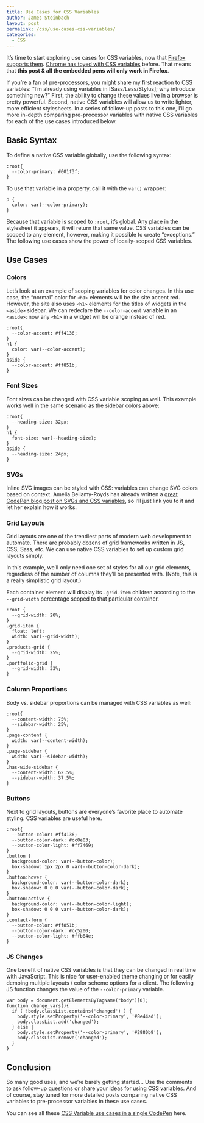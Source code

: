```yaml
---
title: Use Cases for CSS Variables
author: James Steinbach
layout: post
permalink: /css/use-cases-css-variables/
categories:
  - CSS
---
```

It&#8217;s time to start exploring use cases for CSS variables, now that <a title="CSS Variable data on Can I Use" href="http://caniuse.com/#feat=css-variables" target="_blank">Firefox supports them</a>. <a title="Chrome no longer supports CSS variables" href="http://stackoverflow.com/questions/18466569/enable-experimental-webkit-features-chrome-css-css3-variables" target="_blank">Chrome has toyed with CSS variables</a> before. That means that **this post & all the embedded pens will only work in Firefox**.

If you&#8217;re a fan of pre-processors, you might share my first reaction to CSS variables: &ldquo;I&#8217;m already using variables in [Sass/Less/Stylus]; why introduce something new?&rdquo; First, the ability to change these values live in a browser is pretty powerful. Second, native CSS variables will allow us to write lighter, more efficient stylesheets. In a series of follow-up posts to this one, I&#8217;ll go more in-depth comparing pre-processor variables with native CSS variables for each of the use cases introduced below.

## Basic Syntax

To define a native CSS variable globally, use the following syntax:

```
:root{
  --color-primary: #001f3f;
}
```

To use that variable in a property, call it with the `var()` wrapper:

```
p {
  color: var(--color-primary);
}
```

Because that variable is scoped to `:root`, it&#8217;s global. Any place in the stylesheet it appears, it will return that same value. CSS variables can be scoped to any element, however, making it possible to create &ldquo;exceptions.&rdquo; The following use cases show the power of locally-scoped CSS variables.

## Use Cases

### Colors

Let&#8217;s look at an example of scoping variables for color changes. In this use case, the &ldquo;normal&rdquo; color for `<h1>` elements will be the site accent red. However, the site also uses `<h1>` elements for the titles of widgets in the `<aside>` sidebar. We can redeclare the `--color-accent` variable in an `<aside>`: now any `<h1>` in a widget will be orange instead of red.

```
:root{
  --color-accent: #ff4136;
}
h1 {
  color: var(--color-accent);
}
aside {
  --color-accent: #ff851b;
}
```

### Font Sizes

Font sizes can be changed with CSS variable scoping as well. This example works well in the same scenario as the sidebar colors above:

```
:root{
  --heading-size: 32px;
}
h1 {
  font-size: var(--heading-size);
}
aside {
  --heading-size: 24px;
}
```


### SVGs

Inline SVG images can be styled with CSS: variables can change SVG colors based on context. Amelia Bellamy-Royds has already written a <a title="CSS Variables and SVGs" href="http://codepen.io/AmeliaBR/thoughts/customizable-svg-icons-css-variables" target="_blank">great CodePen blog post on SVGs and CSS variables</a>, so I&#8217;ll just link you to it and let her explain how it works.

### Grid Layouts

Grid layouts are one of the trendiest parts of modern web development to automate. There are probably dozens of grid frameworks written in JS, CSS, Sass, etc. We can use native CSS variables to set up custom grid layouts simply.

In this example, we&#8217;ll only need one set of styles for all our grid elements, regardless of the number of columns they&#8217;ll be presented with. (Note, this is a really simplistic grid layout.)

Each container element will display its `.grid-item` children according to the `--grid-width` percentage scoped to that particular container.

```
:root {
  --grid-width: 20%;
}
.grid-item {
  float: left;
  width: var(--grid-width);
}
.products-grid {
  --grid-width: 25%;
}
.portfolio-grid {
  --grid-width: 33%;
}
```


### Column Proportions

Body vs. sidebar proportions can be managed with CSS variables as well:

```
:root{
  --content-width: 75%;
  --sidebar-width: 25%;
}
.page-content {
  width: var(--content-width);
}
.page-sidebar {
  width: var(--sidebar-width);
}
.has-wide-sidebar {
  --content-width: 62.5%;
  --sidebar-width: 37.5%;
}
```


### Buttons

Next to grid layouts, buttons are everyone&#8217;s favorite place to automate styling. CSS variables are useful here.

```
:root{
  --button-color: #ff4136;
  --button-color-dark: #cc0e03;
  --button-color-light: #ff7469;
}
.button {
  background-color: var(--button-color);
  box-shadow: 1px 2px 0 var(--button-color-dark);
}
.button:hover {
  background-color: var(--button-color-dark);
  box-shadow: 0 0 0 var(--button-color-dark);
}
.button:active {
  background-color: var(--button-color-light);
  box-shadow: 0 0 0 var(--button-color-dark);
}
.contact-form {
  --button-color: #ff851b;
  --button-color-dark: #cc5200;
  --button-color-light: #ffb84e;
}
```

### JS Changes

One benefit of native CSS variables is that they can be changed in real time with JavaScript. This is nice for user-enabled theme changing or for easily demoing multiple layouts / color scheme options for a client. The following JS function changes the value of the `--color-primary` variable.

```
var body = document.getElementsByTagName("body")[0];
function change_vars(){
  if ( !body.classList.contains('changed') ) {
    body.style.setProperty('--color-primary', '#8e44ad');
    body.classList.add('changed');
  } else {
    body.style.setProperty('--color-primary', '#2980b9');
    body.classList.remove('changed');
  }
}
```

## Conclusion

So many good uses, and we&#8217;re barely getting started… Use the comments to ask follow-up questions or share your ideas for using CSS variables. And of course, stay tuned for more detailed posts comparing native CSS variables to pre-processor variables in these use cases.

You can see all these <a title="CSS Variables: CodePen Demo" href="http://codepen.io/jdsteinbach/pen/AeEwk" target="_blank">CSS Variable use cases in a single CodePen</a> here.
